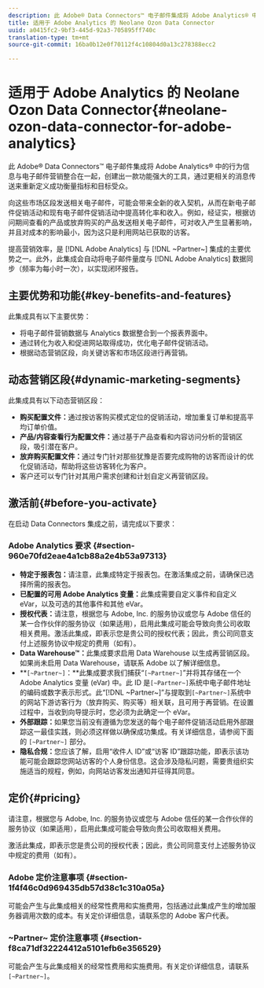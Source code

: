 ```yaml
---
description: 此 Adobe® Data Connectors™ 电子邮件集成将 Adobe Analytics® 中的行为信息与电子邮件营销整合在一起，创建出一款功能强大的工具，通过更相关的消息传送来重新定义成功衡量指标和目标受众。
title: 适用于 Adobe Analytics 的 Neolane Ozon Data Connector
uuid: a0415fc2-9bf3-445d-92a3-705895ff740c
translation-type: tm+mt
source-git-commit: 16ba0b12e0f70112f4c10804d0a13c278388ecc2

---
```



# 适用于 Adobe Analytics 的 Neolane Ozon Data Connector{#neolane-ozon-data-connector-for-adobe-analytics}

此 Adobe® Data Connectors™ 电子邮件集成将 Adobe Analytics® 中的行为信息与电子邮件营销整合在一起，创建出一款功能强大的工具，通过更相关的消息传送来重新定义成功衡量指标和目标受众。

向这些市场区段发送相关电子邮件，可能会带来全新的收入契机，从而在新电子邮件促销活动和现有电子邮件促销活动中提高转化率和收入。例如，经证实，根据访问期间查看的产品或放弃购买的产品发送相关电子邮件，可对收入产生显著影响，并且对成本的影响最小，因为这只是利用网站已获取的访客。

提高营销效率，是 [!DNL Adobe Analytics] 与 [!DNL ~Partner~] 集成的主要优势之一。此外，此集成会自动将电子邮件量度与 [!DNL Adobe Analytics] 数据同步（频率为每小时一次），以实现闭环报告。

## 主要优势和功能{#key-benefits-and-features}

此集成具有以下主要优势：

* 将电子邮件营销数据与 Analytics 数据整合到一个报表界面中。
* 通过转化为收入和促进网站取得成功，优化电子邮件促销活动。
* 根据动态营销区段，向关键访客和市场区段进行再营销。

## 动态营销区段{#dynamic-marketing-segments}

此集成具有以下动态营销区段：

* **购买配置文件：**&#x200B;通过按访客购买模式定位的促销活动，增加重复订单和提高平均订单价值。
* **产品/内容查看行为配置文件：**&#x200B;通过基于产品查看和内容访问分析的营销区段，吸引潜在客户。
* **放弃购买配置文件：**&#x200B;通过专门针对那些犹豫是否要完成购物的访客而设计的优化促销活动，帮助将这些访客转化为客户。
* 客户还可以专门针对其用户需求创建和计划自定义再营销区段。

## 激活前{#before-you-activate}

在启动 Data Connectors 集成之前，请完成以下要求：

### Adobe Analytics 要求 {#section-960e70fd2eae4a1cb88a2e4b53a97313}

* **特定于报表包：**&#x200B;请注意，此集成特定于报表包。在激活集成之前，请确保已选择所需的报表包。
* **已配置的可用 Adobe Analytics 变量：**&#x200B;此集成需要自定义事件和自定义 eVar，以及可选的其他事件和其他 eVar。
* **授权代表：**&#x200B;请注意，根据您与 Adobe, Inc. 的服务协议或您与 Adobe 信任的某一合作伙伴的服务协议（如果适用），启用此集成可能会导致向贵公司收取相关费用。激活此集成，即表示您是贵公司的授权代表；因此，贵公司同意支付上述服务协议中规定的费用（如有）。
* **Data Warehouse™：**&#x200B;此集成要求启用 Data Warehouse 以生成再营销区段。如果尚未启用 Data Warehouse，请联系 Adobe 以了解详细信息。
* **`[~Partner~]`：**此集成要求我们捕获“`[~Partner~]`”并将其存储在一个 Adobe Analytics 变量 (eVar) 中。此 ID 是`[~Partner~]`系统中电子邮件地址的编码或数字表示形式。此“[!DNL ~Partner~]”与提取到`[~Partner~]`系统中的网站下游访客行为（放弃购买、购买等）相关联，且可用于再营销。在设置过程中，当收到向导提示时，您必须为此确定一个 eVar。
* **外部跟踪：**&#x200B;如果您当前没有遵循为您发送的每个电子邮件促销活动启用外部跟踪这一最佳实践，则必须这样做以确保成功集成。有关详细信息，请参阅下面的 `[~Partner~]` 部分。
* **隐私合规：**&#x200B;您应该了解，启用“收件人 ID”或“访客 ID”跟踪功能，即表示该功能可能会跟踪您网站访客的个人身份信息。这会涉及隐私问题，需要贵组织实施适当的规程，例如，向网站访客发出通知并征得其同意。

## 定价{#pricing}

请注意，根据您与 Adobe, Inc. 的服务协议或您与 Adobe 信任的某一合作伙伴的服务协议（如果适用），启用此集成可能会导致向贵公司收取相关费用。

激活此集成，即表示您是贵公司的授权代表；因此，贵公司同意支付上述服务协议中规定的费用（如有）。

### Adobe 定价注意事项 {#section-1f4f46c0d969435db57d38c1c310a05a}

可能会产生与此集成相关的经常性费用和实施费用，包括通过此集成产生的增加服务器调用次数的成本。有关定价详细信息，请联系您的 Adobe 客户代表。

### ~Partner~ 定价注意事项 {#section-f8ca71df32224412a5101efb6e356529}

可能会产生与此集成相关的经常性费用和实施费用。有关定价详细信息，请联系 `[~Partner~]`。
